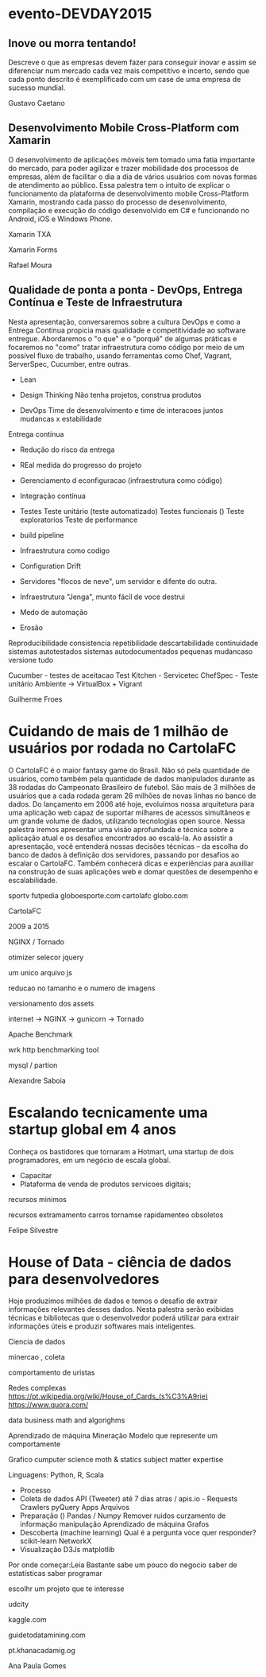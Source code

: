 # evento-DEVDAY2015

## Inove ou morra tentando!

Descreve o que as empresas devem fazer para conseguir inovar e assim se diferenciar num mercado cada vez mais competitivo e incerto, sendo que cada ponto descrito é exemplificado com um case de uma empresa de sucesso mundial.

 Gustavo Caetano


 ## Desenvolvimento Mobile Cross-Platform com Xamarin

 O desenvolvimento de aplicações móveis tem tomado uma fatia importante do mercado, para poder agilizar e trazer mobilidade dos processos de empresas, além de facilitar o dia a dia de vários usuários com novas formas de atendimento ao público. Essa palestra tem o intuito de explicar o funcionamento da plataforma de desenvolvimento mobile Cross-Platform Xamarin, mostrando cada passo do processo de desenvolvimento, compilação e execução do código desenvolvido em C# e funcionando no Android, iOS e Windows Phone.

Xamarin TXA

Xamarin Forms

 Rafael Moura


## Qualidade de ponta a ponta - DevOps, Entrega Contínua e Teste de Infraestrutura

Nesta apresentação, conversaremos sobre a cultura DevOps e como a Entrega Contínua propicia mais qualidade e competitividade ao software entregue. Abordaremos o "o que" e o "porquê" de algumas práticas e focaremos no "como" tratar infraestrutura como código por meio de um possível fluxo de trabalho, usando ferramentas como Chef, Vagrant, ServerSpec, Cucumber, entre outras.

- Lean 
- Design Thinking
   Não tenha projetos, construa produtos

- DevOps
   Time de desenvolvimento e time de interacoes juntos
 mudancas x estabilidade

 Entrega contínua
 - Redução do risco da entrega
 - REal medida do progresso do projeto
 - Gerenciamento d econfiguracao (infraestrutura como código)
 - Integração contínua
 - Testes
 	Teste unitário (teste automatizado)
 	Testes funcionais ()
 	Teste exploratorios
 	Teste de performance
 - build pipeline

- Infraestrutura como codigo
 - Configuration Drift
 - Servidores "flocos de neve", um servidor e difente do outra.
 - Infraestrutura "Jenga", munto fácil de voce destrui
 - Medo de automação
 - Erosão

 Reproducibilidade
 consistencia
 repetibilidade
 descartabilidade
 continuidade
 sistemas autotestados
 sistemas autodocumentados
 pequenas mudancaso
 versione tudo

Cucumber - testes de aceitacao
Test Kitchen - 
Servicetec
ChefSpec - Teste unitário
Ambiente -> VirtualBox + Vigrant

 Guilherme Froes


# Cuidando de mais de 1 milhão de usuários por rodada no CartolaFC

O CartolaFC é o maior fantasy game do Brasil. Não só pela quantidade de usuários, como também pela quantidade de dados manipulados durante as 38 rodadas do Campeonato Brasileiro de futebol. São mais de 3 milhões de usuários que a cada rodada geram 26 milhões de novas linhas no banco de dados. Do lançamento em 2006 até hoje, evoluímos nossa arquitetura para uma aplicação web capaz de suportar milhares de acessos simultâneos e um grande volume de dados, utilizando tecnologias open source. Nessa palestra iremos apresentar uma visão aprofundada e técnica sobre a aplicação atual e os desafios encontrados ao escalá-la. Ao assistir a apresentação, você entenderá nossas decisões técnicas – da escolha do banco de dados à definição dos servidores, passando por desafios ao escalar o CartolaFC. Também conhecerá dicas e experiências para auxiliar na construção de suas aplicações web e domar questões de desempenho e escalabilidade.

sportv futpedia globoesporte.com cartolafc globo.com

CartolaFC

2009 a 2015

NGINX / Tornado

otimizer  selecor jquery

um unico arquivo js

reducao no tamanho e o numero de imagens

versionamento dos assets

internet -> NGINX -> gunicorn -> Tornado

Apache Benchmark

wrk http benchmarking tool

mysql / partion

 Alexandre Saboia



# Escalando tecnicamente uma startup global em 4 anos
Conheça os bastidores que tornaram a Hotmart, uma startup de dois programadores, em um negócio de escala global.

- Capacitar
- Plataforma de venda de produtos servicoes digitais;

recursos minimos

recursos extramamento carros
tornamse rapidamenteo obsoletos

 Felipe Silvestre


# House of Data - ciência de dados para desenvolvedores

Hoje produzimos milhões de dados e temos o desafio de extrair informações relevantes desses dados. Nesta palestra serão exibidas técnicas e bibliotecas que o desenvolvedor poderá utilizar para extrair informações úteis e produzir softwares mais inteligentes.

Ciencia de dados

minercao , coleta

comportamento de uristas

Redes complexas
https://pt.wikipedia.org/wiki/House_of_Cards_(s%C3%A9rie)
https://www.quora.com/

data
business
math and algorighms

Aprendizado de máquina
Mineração
Modelo que represente um comportamente

Grafico
cumputer science 
moth & statics
subject matter expertise

Linguagens: Python, R, Scala

- Processo
 - Coleta de dados
 	API (Tweeter) até 7 dias atras / apis.io - Requests 
 	Crawlers pyQuery
 	Apps
 	Arquivos
 - Preparação () Pandas / Numpy
 	Remover ruidos
 	curzamento de informação
 	manipulação
 	Aprendizado de máquina
 	Grafos
 - Descoberta (machine learning) Qual é a pergunta voce quer responder?
 	scikit-learn
 	NetworkX
 - Visualização
  D3Js
  matplotlib

  Por onde começar:Leia Bastante
  sabe um pouco do negocio
  saber de estatísticas
  saber programar

  escolhr um projeto que te interesse

udcity

kaggle.com

guidetodatamining.com

pt.khanacadamig.og

 Ana Paula Gomes

